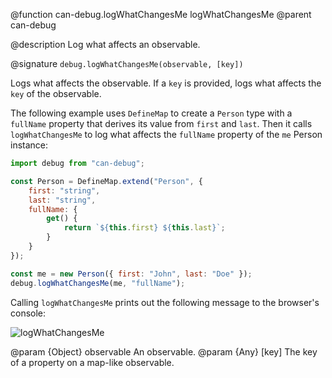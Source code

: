 @function can-debug.logWhatChangesMe logWhatChangesMe
@parent can-debug

@description Log what affects an observable.

@signature `debug.logWhatChangesMe(observable, [key])`

Logs what affects the observable. If a `key` is provided, logs what affects the 
`key` of the observable.

The following example uses `DefineMap` to create a `Person` type with a `fullName`
property that derives its value from `first` and `last`. Then it calls `logWhatChangesMe` 
to log what affects the `fullName` property of the `me` Person instance:

```js
import debug from "can-debug";

const Person = DefineMap.extend("Person", {
	first: "string",
	last: "string",
	fullName: {
		get() {
			return `${this.first} ${this.last}`;
		}
	}
});

const me = new Person({ first: "John", last: "Doe" });
debug.logWhatChangesMe(me, "fullName");
```

Calling `logWhatChangesMe` prints out the following message to the browser's 
console:

<img class="bit-docs-screenshot" alt="logWhatChangesMe" src="../node_modules/can-debug/doc/what-changes-me-full.png">

@param {Object} observable An observable.
@param {Any} [key] The key of a property on a map-like observable.
